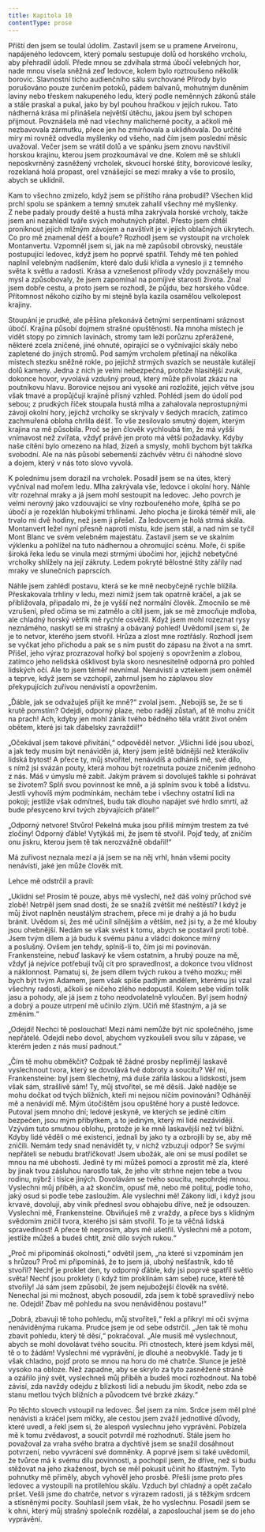 ```yaml
---
title: Kapitola 10
contentType: prose
---
```


Příští den jsem se toulal údolím. Zastavil jsem se u pramene Arvei­ronu, napájeného ledovcem, který pomalu sestupuje dolů od horského vrcholu, aby přehradil údolí. Přede mnou se zdvihala strmá úbočí velebných hor, nade mnou visela sněžná zeď ledovce, kolem bylo roztroušeno několik borovic. Slavnostní ticho audienčního sálu svrchované Přírody bylo porušováno pouze zurčením potoků, pádem balvanů, mohutným duněním laviny nebo třeskem nakupeného ledu, který podle neměnných zákonů stále a stále praskal a pukal, jako by byl pouhou hračkou v jejích rukou. Tato nádherná krása mi přinášela největší útěchu, jakou jsem byl schopen přijmout. Povznášela mě nad všechny malicherné pocity, a ačkoli mě nezbavovala zármutku, přece jen ho zmírňovala a uklidňovala. Do určité míry mi rovněž odvedla myšlenky od všeho, nad čím jsem poslední měsíc uvažoval. Večer jsem se vrátil dolů a ve spánku jsem znovu navštívil horskou krajinu, kterou jsem prozkoumával ve dne. Kolem mě se shlukli neposkvrněný zasněžený vrcholek, skvoucí horské štíty, borovicové lesíky, rozeklaná holá propast, orel vznášející se mezi mraky a vše to prosilo, abych se uklidnil.

Kam to všechno zmizelo, když jsem se příštího rána probudil? Všechen klid prchl spolu se spánkem a temný smutek zahalil všechny mé myšlenky. Z nebe padaly proudy deště a hustá mlha zakrývala horské vrcholy, takže jsem ani nezahlédl tváře svých mohutných přátel. Přesto jsem chtěl proniknout jejich mlžným závojem a navštívit je v jejich oblačných úkrytech. Co pro mě znamenal déšť a bouře? Rozhodl jsem se vystoupit na vrcholek Montanvertu. Vzpomněl jsem si, jak na mě zapůsobil obrovský, neustále postupující ledovec, když jsem ho poprvé spatřil. Tehdy mě ten pohled naplnil velebným nadšením, které dalo duši křídla a vyneslo ji z temného světa k světlu a radosti. Krása a vznešenost přírody vždy povznášely mou mysl a způsobovaly, že jsem zapomínal na pomíjivé starosti života. Znal jsem dobře cestu, a proto jsem se rozhodl, že půjdu, bez horského vůdce. Přítomnost někoho cizího by mi stejně byla kazila osamělou velkolepost krajiny.

Stoupání je prudké, ale pěšina překonává četnými serpentinami sráznost úbočí. Krajina působí dojmem strašné opuštěnosti. Na mnoha místech je vidět stopy po zimních lavinách, stromy tam leží porůznu zpřerážené, některé zcela zničené, jiné ohnuté, opírající se o vyčnívající skály nebo zapletené do jiných stromů. Pod samým vrcholem přetínají na několika místech stezku sněžné rokle, po jejichž strmých svazích se neustále kutálejí dolů kameny. Jedna z nich je velmi nebezpečná, protože hlasitější zvuk, dokonce hovor, vyvolává vzdušný proud, který může přivolat zkázu na poutníkovu hlavu. Borovice nejsou ani vysoké ani rozložité, jejich větve jsou však tmavé a propůjčují krajině přísný vzhled. Pohlédl jsem do údolí pod sebou; z prudkých říček stoupala hustá mlha a zahalovala neprostupnými závoji okolní hory, jejichž vrcholky se skrývaly v šedých mracích, zatímco zachmuřená obloha chrlila déšť. To vše zesilovalo smutný dojem, kterým krajina na mě působila. Proč se jen člověk vychloubá tím, že má vyšší vnímavost než zvířata, vždyť právě jen proto má větší požadavky. Kdyby naše cítění bylo omezeno na hlad, žízeň a smysly, mohli bychom být takřka svobodní. Ale na nás působí sebemenší záchvěv větru či náhodné slovo a dojem, který v nás toto slovo vyvolá.

K polednímu jsem dorazil na vrcholek. Posadil jsem se na útes, který vyčníval nad mořem ledu. Mlha zakrývala vše, ledovce i okolní hory. Náhle vítr rozehnal mraky a já jsem mohl sestoupit na ledovec. Jeho povrch je velmi nerovný jako vzdouvající se vlny rozbouřeného moře, šplhá se po úbočí a je rozeklán hlubokými trhlinami. Jeho plocha je široká téměř míli, ale trvalo mi dvě hodiny, než jsem ji přešel. Za ledovcem je holá strmá skála. Montanvert ležel nyní přesně naproti místu, kde jsem stál, a nad ním se tyčil Mont Blanc ve svém velebném majestátu. Zastavil jsem se ve skalním výklenku a pohlížel na tuto nádhernou a ohromující scénu. Moře, či spíše široká řeka ledu se vinula mezi strmými úbočími hor, jejichž nebetyčné vrcholky shlížely na její zákruty. Ledem pokryté bělostné štíty zářily nad mraky ve slunečních paprscích.

Náhle jsem zahlédl postavu, která se ke mně neobyčejně rychle blížila. Přeskakovala trhliny v ledu, mezi nimiž jsem tak opatrně kráčel, a jak se přibližovala, připadalo mi, že je vyšší než normální člověk. Zmocnilo se mě vzrušení, před očima se mi zatmělo a cítil jsem, jak se mě zmocňuje mdloba, ale chladný horský větřík mě rychle osvěžil. Když jsem mohl rozeznat rysy neznámého, naskytl se mi strašný a obávaný pohled! Uvědomil jsem si, že je to netvor, kterého jsem stvořil. Hrůza a zlost mne roztřásly. Rozhodl jsem se vyčkat jeho příchodu a pak se s ním pustit do zápasu na život a na smrt. Přišel, jeho výraz prozrazoval hořký bol spojený s opovržením a zlobou, zatímco jeho nelidská ošklivost byla skoro nesnesitelně odporná pro pohled lidských očí. Ale to jsem téměř nevnímal. Nenávistí a vztekem jsem oněměl a teprve, když jsem se vzchopil, zahrnul jsem ho záplavou slov překypujících zuřivou nenávistí a opovržením.

„Ďáble, jak se odvažuješ přijít ke mně?“ zvolal jsem. „Nebojíš se, že se ti krutě pomstím? Odejdi, odporný plaze, nebo raději zůstaň, ať tě mohu zničit na prach! Ach, kdyby jen mohl zánik tvého bědného těla vrátit život oněm obětem, které jsi tak ďábelsky zavraždil!“

„Očekával jsem takové přivítání,“ odpověděl netvor. „Všichni lidé jsou ubozí, a jak tedy musím být nenáviděn já, který jsem ještě bídnější než kterákoliv lidská bytost! A přece ty, můj stvořitel, nenávidíš a odháníš mě, své dílo, s nímž jsi svázán pouty, která mohou být rozetnuta pouze zničením jednoho z nás. Máš v úmyslu mě zabít. Jakým právem si dovoluješ takhle si pohrávat se životem? Splň svou povinnost ke mně, a já splním svou k tobě a lidstvu. Jestli vyhovíš mým podmínkám, nechám tebe i všechny ostatní lidi na pokoji; jestliže však odmítneš, budu tak dlouho napájet své hrdlo smrtí, až bude přesyceno krví tvých zbývajících přátel!“

„Odporný netvore! Stvůro! Pekelná muka jsou příliš mírným trestem za tvé zločiny! Odporný ďáble! Vytýkáš mi, že jsem tě stvořil. Pojď tedy, ať zničím onu jiskru, kterou jsem tě tak nerozvážně obdařil!“

Má zuřivost neznala mezí a já jsem se na něj vrhl, hnán všemi pocity nenávisti, jaké jen může člověk mít.

Lehce mě odstrčil a pravil:

„Uklidni se! Prosím tě pouze, abys mě vyslechl, než dáš volný průchod své zlobě! Netrpěl jsem snad dosti, že se snažíš zvětšit mé neštěstí? I když je můj život naplněn neustálým strachem, přece mi je drahý a já ho budu bránit. Uvědom si, žes mě učinil silnějším a větším, než jsi ty, a že mé klouby jsou ohebnější. Nedám se však svést k tomu, abych se postavil proti tobě. Jsem tvým dílem a já budu k svému pánu a vládci dokonce mírný a poslušný. Ovšem jen tehdy, splníš-li to, čím jsi mi povinován. Frankensteine, nebuď laskavý ke všem ostatním, a hrubý pouze na mě, vždyť já nejvíce potřebuji tvůj cit pro spravedlnost, a dokonce tvou vlídnost a náklonnost. Pamatuj si, že jsem dílem tvých rukou a tvého mozku; měl bych být tvým Adamem, jsem však spíše padlým andělem, kterému jsi vzal všechny radosti, ačkoli se ničeho zlého nedopustil. Kolem sebe vidím tolik jasu a pohody, ale já jsem z toho neodvolatelně vyloučen. Byl jsem hodný a dobrý a pouze utrpení mě učinilo zlým. Učiň mě šťastným, a já se změním.“

„Odejdi! Nechci tě poslouchat! Mezi námi nemůže být nic společného, jsme nepřátelé. Odejdi nebo dovol, abychom vyzkoušeli svou sílu v zápase, ve kterém jeden z nás musí padnout.“

„Čím tě mohu obměkčit? Cožpak tě žádné prosby nepřimějí laskavě vyslechnout tvora, který se dovolává tvé dobroty a soucitu? Věř mi, Frankensteine: byl jsem šlechetný, má duše zářila láskou a lidskostí, jsem však sám, strašlivě sám! Ty, můj stvořitel, se mě děsíš. Jaké naděje se mohu dočkat od tvých bližních, kteří mi nejsou ničím povinováni? Odhánějí mě a nenávidí mě. Mým útočištěm jsou opuštěné hory a pusté ledovce. Putoval jsem mnoho dní; ledové jeskyně, ve kterých se jedině cítím bezpečen, jsou mým příbytkem, a to jediným, který mi lidé nezávidějí. Vzývám tuto smutnou oblohu, protože je ke mně laskavější než tví bližní. Kdyby lidé věděli o mé existenci, jednali by jako ty a ozbrojili by se, aby mě zničili. Nemám tedy snad nenávidět ty, v nichž vzbuzuji odpor? Se svými nepřáteli se nebudu bratříčkovat! Jsem ubožák, ale oni se musí podílet se mnou na mé ubohosti. Jedině ty mi můžeš pomoci a zprostit mě zla, které by jinak tvou zásluhou narostlo tak, že jeho vítr strhne nejen tebe a tvou rodinu, nýbrž i tisíce jiných. Dovolávám se tvého soucitu, nepohrdej mnou. Vyslechni můj příběh, a až skončím, opusť mě, nebo mě polituj, podle toho, jaký osud si podle tebe zasloužím. Ale vyslechni mě! Zákony lidí, i když jsou krvavé, dovolují, aby viník přednesl svou obhajobu dříve, než je odsouzen. Vyslechni mě, Frankensteine. Obviňuješ mě z vraždy, a přece bys s klidným svědomím zničil tvora, kterého jsi sám stvořil. To je ta věčná lidská spravedlnost! A přece tě neprosím, abys mě ušetřil. Vyslechni mě a potom, jestliže můžeš a budeš chtít, znič dílo svých rukou.“

„Proč mi připomínáš okolnosti,“ odvětil jsem, „na které si vzpomínám jen s hrůzou? Proč mi připomínáš, že to jsem já, ubohý nešťastník, kdo tě stvořil? Nechť je proklet den, ty odporný ďáble, kdy jsi poprvé spatřil světlo světa! Nechť jsou proklety (i když tím proklínám sám sebe) ruce, které tě stvořily! Já sám jsem způsobil, že jsem nejubožejší člověk na světě. Nenechal jsi mi možnost, abych posoudil, zda jsem k tobě spravedlivý nebo ne. Odejdi! Zbav mě pohledu na svou nenáviděnou postavu!“

„Dobrá, zbavuji tě toho pohledu, můj stvořiteli,“ řekl a přikryl mi oči svýma nenáviděnýma rukama. Prudce jsem je od sebe odstrčil. „Jen tak tě mohu zbavit pohledu, který tě děsí,“ pokračoval. „Ale musíš mě vyslechnout, abych se mohl dovolávat tvého soucitu. Při ctnostech, které jsem kdysi měl, tě o to žádám! Vyslechni mé vyprávění, je dlouhé a neobvyklé. Tady je ti však chladno, pojď proto se mnou na horu do mé chatrče. Slunce je ještě vysoko na obloze. Než zapadne, aby se skrylo za tyto zasněžené stráně a ozářilo jiný svět, vyslechneš můj příběh a budeš moci rozhodnout. Na tobě závisí, zda navždy odejdu z blízkosti lidí a nebudu jim škodit, nebo zda se stanu metlou tvých bližních a původcem tvé brzké zkázy.“

Po těchto slovech vstoupil na ledovec. Šel jsem za ním. Srdce jsem měl plné nenávisti a kráčel jsem mlčky, ale cestou jsem zvážil jednotlivé důvody, které uvedl, a řekl jsem si, že alespoň vyslechnu jeho vyprávění. Pobízela mě k tomu zvědavost, a soucit potvrdil mé rozhodnutí. Stále jsem ho považoval za vraha svého bratra a dychtivě jsem se snažil dosáhnout potvrzení, nebo vyvrácení své domněnky. A poprvé jsem si také uvědomil, že tvůrce má k svému dílu povinnosti, a pochopil jsem, že dříve, než si budu stěžovat na jeho zkaženost, bych se měl pokusit učinit ho šťastným. Tyto pohnutky mě přiměly, abych vyhověl jeho prosbě. Přešli jsme proto přes ledovec a vystoupili na protilehlou skálu. Vzduch byl chladný a opět začalo pršet. Vešli jsme do chatrče, netvor s výrazem radosti, já s těžkým srdcem a stísněnými pocity. Souhlasil jsem však, že ho vyslechnu. Posadil jsem se k ohni, který můj strašný společník rozdělal, a zaposlouchal jsem se do jeho vyprávění.
